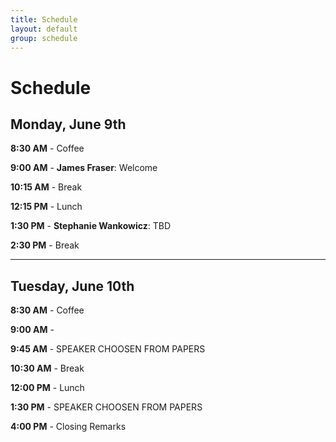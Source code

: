 ```yaml
---
title: Schedule  
layout: default  
group: schedule  
---
```


# Schedule

## Monday, June 9th

**8:30 AM** - Coffee

**9:00 AM** - **James Fraser**: Welcome

**10:15 AM** - Break

**12:15 PM** - Lunch

**1:30 PM** - **Stephanie Wankowicz**: TBD

**2:30 PM** - Break



---

## Tuesday, June 10th

**8:30 AM** - Coffee

**9:00 AM** - 

**9:45 AM** - SPEAKER CHOOSEN FROM PAPERS

**10:30 AM** - Break

**12:00 PM** - Lunch

**1:30 PM** - SPEAKER CHOOSEN FROM PAPERS

**4:00 PM** - Closing Remarks

